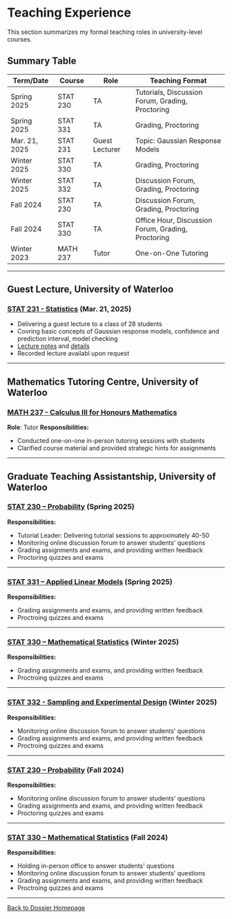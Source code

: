 # Teaching Experience

This section summarizes my formal teaching roles in university-level courses.

## Summary Table

| Term/Date        | Course         | Role         | Teaching Format    |
|-------------|----------------|--------------|---------------------|
| Spring 2025  | STAT 230       | TA           | Tutorials, Discussion Forum, Grading, Proctoring |
| Spring 2025  | STAT 331       | TA           | Grading, Proctoring|
| Mar. 21, 2025| STAT 231       | Guest Lecturer | Topic: Gaussian Response Models
| Winter 2025 | STAT 330       | TA           | Grading, Proctoring       |
| Winter 2025 | STAT 332       | TA           |  Discussion Forum, Grading, Proctoring     |
| Fall 2024  | STAT 230       | TA           | Discussion Forum, Grading, Proctoring |
| Fall 2024  | STAT 330       | TA           | Office Hour, Discussion Forum, Grading, Proctoring|
| Winter 2023 | MATH 237      | Tutor        | One-on-One Tutoring |

---

## Guest Lecture, University of Waterloo

### [STAT 231 - Statistics](https://uwaterloo.ca/academic-calendar/undergraduate-studies/catalog#/courses/HJHyWKEmth) (Mar. 21, 2025)
- Delivering a guest lecture to a class of 28 students
- Covring basic concepts of Gaussian response models, confidence and prediction interval, model checking
- [Lecture notes](./materials/STAT231-Guest-Lecture-Notes.pdf) and [details](./materials/STAT231-guest-lecture-details.pdf)
- Recorded lecture availabl upon request

---

## Mathematics Tutoring Centre, University of Waterloo

### [MATH 237 - Calculus III for Honours Mathematics](https://uwaterloo.ca/academic-calendar/undergraduate-studies/catalog#/courses/rkej1YNmF2)
**Role**: Tutor
**Responsibilities:** 
- Conducted one-on-one in-person tutoring sessions with students
- Clarified course material and provided strategic hints for assignments

---

## Graduate Teaching Assistantship, University of Waterloo

### [STAT 230 – Probability](https://uwaterloo.ca/academic-calendar/undergraduate-studies/catalog#/courses/SkybKN7Yn) (Spring 2025)
**Responsibilities:**
- Tutorial Leader: Delivering tutorial sessions to approximately 40-50
- Monitoring online discussion forum to answer students' questions
- Grading assignments and exams, and providing written feedback
- Proctoring quizzes and exams

---

### [STAT 331 – Applied Linear Models](https://uwaterloo.ca/academic-calendar/undergraduate-studies/catalog#/courses/H1E1WY47K3) (Spring 2025) 
**Responsibilities:**
- Grading assignments and exams, and providing written feedback
- Proctroing quizzes and exams
  
---

### [STAT 330 – Mathematical Statistics](https://uwaterloo.ca/academic-calendar/undergraduate-studies/catalog#/courses/Sk1WtN7Yn) (Winter 2025) 
**Responsibilities:**
- Grading assignments and exams, and providing written feedback
- Proctroing quizzes and exams
  
---

### [STAT 332 - Sampling and Experimental Design](https://uwaterloo.ca/academic-calendar/undergraduate-studies/catalog#/courses/BkHyWFEXFh) (Winter 2025)
**Responsibilities:** 
- Monitoring online discussion forum to answer students' questions
- Grading assignments and exams, and providing written feedback
- Proctroing quizzes and exams

---

### [STAT 230 – Probability](https://uwaterloo.ca/academic-calendar/undergraduate-studies/catalog#/courses/SkybKN7Yn) (Fall 2024)
**Responsibilities:**
- Monitoring online discussion forum to answer students' questions
- Grading assignments and exams, and providing written feedback
- Proctoring quizzes and exams

---

### [STAT 330 – Mathematical Statistics](https://uwaterloo.ca/academic-calendar/undergraduate-studies/catalog#/courses/Sk1WtN7Yn) (Fall 2024)
**Responsibilities:**
- Holding in-person office to answer students' questions
- Monitoring online discussion forum to answer students' questions
- Grading assignments and exams, and providing written feedback
- Proctroing quizzes and exams

---

[Back to Dossier Homepage](./README.md)

